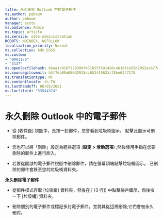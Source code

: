 ```yaml
---
title: 永久刪除 Outlook 中的電子郵件
ms.author: pebaum
author: pebaum
manager: scotv
ms.audience: Admin
ms.topic: article
ms.service: o365-administration
ROBOTS: NOINDEX, NOFOLLOW
localization_priority: Normal
ms.collection: Adm_O365
ms.custom:
- "9001176"
- "3137"
ms.openlocfilehash: b0aa1c016f229399f451655f691486c4618fce55d2952ea677edb902349dd270
ms.sourcegitcommit: b5f7da89a650d2915dc652449623c78be6247175
ms.translationtype: MT
ms.contentlocale: zh-TW
ms.lasthandoff: 08/05/2021
ms.locfileid: "53944374"
---
```

# <a name="permanently-delete-an-email-in-outlook"></a>永久刪除 Outlook 中的電子郵件

- 從 [收件匣] 視圖中，長按一封郵件，您會看到垃圾桶圖示。 點擊此圖示可刪除郵件。

- 您也可以將「刪除」設定為輕掃選項 (**設定 > 滑動選項**) ;然後使用手指在您要刪除的郵件上進行刷入。 

- 若要從開啟的電子郵件視圖中刪除郵件，請在螢幕頂端點擊垃圾桶圖示。 已刪除的郵件會移至您的垃圾桶資料夾。 

**永久刪除電子郵件**

- 從郵件模式存取 [垃圾箱] 資料夾，然後在 [ (3 行]) 中點擊帳戶圖示，然後按一下 [垃圾桶] 資料夾。

- 刪除個別的電子郵件或標記多封電子郵件，並將其從這裡刪除;它們會被永久刪除。